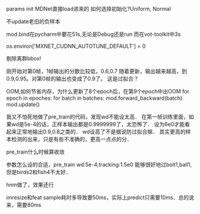 

params init
MDNet直接load进来的
如何选择初始化?Uniform, Normal

不update老旧的负样本

mod.bind在pycharm中要花51s,无论是Debug还是run
而在vot-toolkit中3s


os.environ['MXNET_CUDNN_AUTOTUNE_DEFAULT'] = 0

剔除离群bbox!
    
刚开始对第0帧，1帧输出的分数比较低，0.6,0.7
随着更新，输出越来越高，到0.9,0.95。对第0帧的输出也变成了0.9了。
这是过拟合？

OOM,如何节省内存，为什么更新了8个epoch后，在第9个epoch中出OOM
for epoch in epoches:
    for batch in batches:
        mod.forward_backward(batch)
        mod.update()
        
        
我又不怕死地做了pre_train的代码，发现wd不能设太高．
在第一帧训练里面，如果wd是5e-4的话，正样本输出都是0.9999999了，太恐怖了．
设为6e0才能看起来正常地输出0.9,0.8之类的．
wd设高了不是据说防过拟合嘛．
其实更高的样本检测的出来，只是有些不准确的，更高一点点的分．

pre_train什么时候算收敛

参数怎么设的合适，pre_train wd:5e-4,tracking:1.5e0
能够很好地过bolt1,ball1,但是birds2和fish4不太好．

hnm做了，效果还行

imresize和feat sample耗时多导致要50ms，实际上predict只需要10ms．总的说来，需要80ms